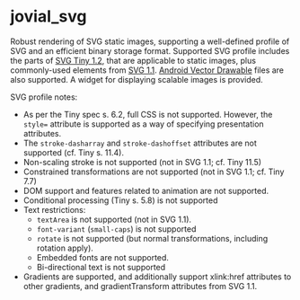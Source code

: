 # jovial_svg 

Robust rendering of SVG static images, supporting a well-defined profile
of SVG and an efficient binary storage format.  Supported SVG profile
includes the parts of 
[SVG Tiny 1.2](https://www.w3.org/TR/2008/REC-SVGTiny12-20081222/),
that are applicable to static images, plus commonly-used elements from
[SVG 1.1](https://www.w3.org/TR/2011/REC-SVG11-20110816/).
[Android Vector Drawable](https://developer.android.com/guide/topics/graphics/vector-drawable-resources) files
are also supported.  A widget for displaying scalable images is provided.

SVG profile notes:

  *  As per the Tiny spec s. 6.2, full CSS is not supported.  However, the
     `style=` attribute is supported as a way of specifying presentation
     attributes.
  *  The `stroke-dasharray` and `stroke-dashoffset` attributes are
     not supported (cf. Tiny s. 11.4).
  *  Non-scaling stroke is not supported (not in SVG 1.1; cf. Tiny 11.5)
  *  Constrained transformations are not supported (not in SVG 1.1;
     cf. Tiny 7.7)
  *  DOM support and features related to animation are not supported.
  *  Conditional processing (Tiny s. 5.8) is not supported
  *  Text restrictions:
      * `textArea` is not supported (not in SVG 1.1).
      * `font-variant` (`small-caps`) is not supported
      * `rotate` is not supported (but normal transformations, including rotation apply).
      * Embedded fonts are not supported.
      * Bi-directional text is not supported
  *  Gradients are supported, and additionally support xlink:href attributes to other
     gradients, and gradientTransform attributes from SVG 1.1.